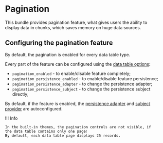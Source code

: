 # Pagination

This bundle provides pagination feature, what gives users the ability to display data in chunks, which saves memory on huge data sources.

## Configuring the pagination feature

By default, the pagination is enabled for every data table type.

Every part of the feature can be configured using the [data table options](#passing-options-to-data-tables):

- `pagination_enabled` - to enable/disable feature completely;
- `pagination_persistence_enabled` - to enable/disable feature persistence;
- `pagination_persistence_adapter` - to change the persistence adapter;
- `pagination_persistence_subject` - to change the persistence subject directly;

By default, if the feature is enabled, the [persistence adapter](#persistence-adapters) and [subject provider](#persistence-subject-providers) are autoconfigured.

!!! Info

    In the built-in themes, the pagination controls are not visible, if the data table contains only one page!  
    By default, each data table page displays 25 records.
